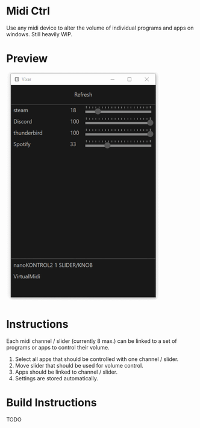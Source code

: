 # Midi Ctrl
Use any midi device to alter the volume of individual programs and apps on windows. Still heavily WIP.

# Preview

![](preview/MidiCtrlPreview.gif)

# Instructions
Each midi channel / slider (currently 8 max.) can be linked to a set of programs or apps to control their volume.

1. Select all apps that should be controlled with one channel / slider.
2. Move slider that should be used for volume control.
3. Apps should be linked to channel / slider.
4. Settings are stored automatically.

# Build Instructions

TODO
